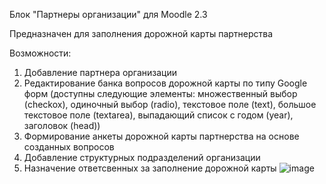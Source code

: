 Блок "Партнеры организации" для Moodle 2.3

Предназначен для заполнения дорожной карты партнерства 

Возможности: 
1. Добавление партнера организации
2. Редактирование банка вопросов дорожной карты по типу Google форм (доступны следующие элементы: множественный выбор (checkox), одиночный выбор (radio), текстовое поле (text), большое текстовое поле (textarea), выпадающий список с годом (year), заголовок (head))
3. Формирование анкеты дорожной карты партнерства на основе созданных вопросов
4. Добавление структурных подразделений организации
5. Назначение ответсвенных за заполнение дорожной карты
![image](https://github.com/user-attachments/assets/d478b4ed-7b1e-4fd0-ba20-0e3d55bb8aee)
   
